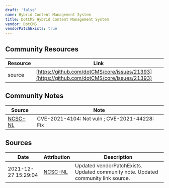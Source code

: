 ```yaml
---
draft: 'false'
name: Hybrid Content Management System
title: DotCMS Hybrid Content Management System
vendor: DotCMS
vendorPatchExists: true
---
```



## Community Resources
| Resource | Link |
| --- | --- |
| source | [https://github.com/dotCMS/core/issues/21393](https://github.com/dotCMS/core/issues/21393) |

## Community Notes
| Source | Note |
| --- | --- |
| [NCSC-NL](https://github.com/NCSC-NL/log4shell/blob/main/software/README.md) | CVE-2021-4104: Not vuln ; CVE-2021-44228: Fix </ul> |

## Sources
| Date | Attribution | Description |
| --- | --- | --- |
| 2021-12-27 15:29:04 | [NCSC-NL](https://github.com/NCSC-NL/log4shell/blob/main/software/README.md) | Updated vendorPatchExists. Updated community note. Updated community link source.  |
